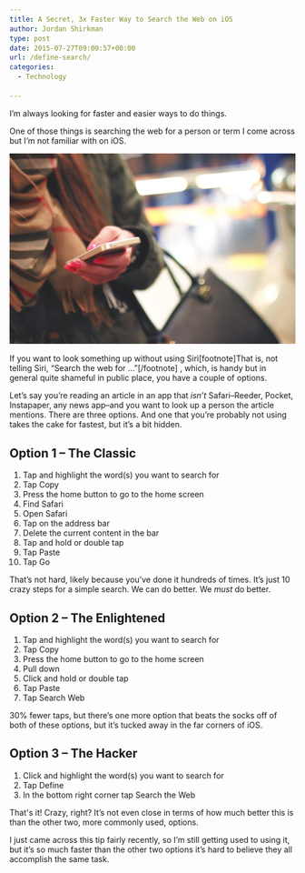 ```yaml
---
title: A Secret, 3x Faster Way to Search the Web on iOS
author: Jordan Shirkman
type: post
date: 2015-07-27T09:00:57+00:00
url: /define-search/
categories:
  - Technology

---
```

I’m always looking for faster and easier ways to do things.

One of those things is searching the web for a person or term I come across but I’m not familiar with on iOS.

![Image](/static/images/iphone-search.jpeg) 

If you want to look something up without using Siri[footnote]That is, not telling Siri, “Search the web for …”[/footnote] , which, is handy but in general quite shameful in public place, you have a couple of options.

Let’s say you’re reading an article in an app that _isn’t_ Safari–Reeder, Pocket, Instapaper, any news app–and you want to look up a person the article mentions. There are three options. And one that you’re probably not using takes the cake for fastest, but it’s a bit hidden. <!--more-->

## Option 1 – The Classic

  1. Tap and highlight the word(s) you want to search for
  2. Tap Copy
  3. Press the home button to go to the home screen
  4. Find Safari
  5. Open Safari
  6. Tap on the address bar
  7. Delete the current content in the bar
  8. Tap and hold or double tap
  9. Tap Paste
 10. Tap Go

That’s not hard, likely because you’ve done it hundreds of times. It’s just 10 crazy steps for a simple search. We can do better. We _must_ do better.

## Option 2 – The Enlightened

  1. Tap and highlight the word(s) you want to search for
  2. Tap Copy
  3. Press the home button to go to the home screen
  4. Pull down
  5. Click and hold or double tap
  6. Tap Paste
  7. Tap Search Web

30% fewer taps, but there’s one more option that beats the socks off of both of these options, but it’s tucked away in the far corners of iOS.

## Option 3 – The Hacker

  1. Click and highlight the word(s) you want to search for
  2. Tap Define
  3. In the bottom right corner tap Search the Web

That's it! Crazy, right? It’s not even close in terms of how much better this is than the other two, more commonly used, options.

I just came across this tip fairly recently, so I’m still getting used to using it, but it’s so much faster than the other two options it’s hard to believe they all accomplish the same task.